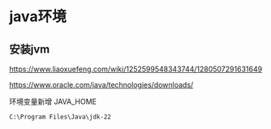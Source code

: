 # java环境

## 安装jvm

https://www.liaoxuefeng.com/wiki/1252599548343744/1280507291631649

https://www.oracle.com/java/technologies/downloads/

环境变量新增 JAVA_HOME

```
C:\Program Files\Java\jdk-22
```

